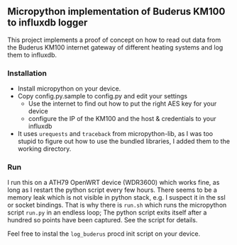 ## Micropython implementation of Buderus KM100 to influxdb logger

This project implements a proof of concept on how to read out data from the Buderus KM100 internet gateway of different heating systems and log them to influxdb.

### Installation
* Install micropython on your device.
* Copy config.py.sample to config.py and edit your settings
    * Use the internet to find out how to put the right AES key for your device
    * configure the IP of the KM100 and the host & credentials to your influxdb
* It uses `urequests` and `traceback` from micropython-lib, as I was too stupid to figure out how to use the 
  bundled libraries, I added them to the working directory.

### Run
I run this on a ATH79 OpenWRT device (WDR3600) which works fine, as long as I restart the python script every few hours.
There seems to be a memory leak which is not visible in python stack, e.g. I suspect it in the ssl or socket bindings.
That is why there is `run.sh` which runs the micropython script `run.py` in an endless loop; The python script exits itself after a hundred so points
have been captured. See the script for details.

Feel free to instal the `log_buderus` procd init script on your device.
